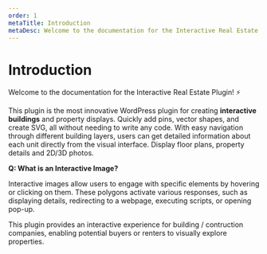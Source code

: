 ```yaml
---
order: 1
metaTitle: Introduction
metaDesc: Welcome to the documentation for the Interactive Real Estate Plugin! ⚡ This plugin is the most innovative WordPress plugin for creating interactive buildings
---
```


# Introduction

Welcome to the documentation for the Interactive Real Estate Plugin! ⚡

This plugin is the most innovative WordPress plugin for creating **interactive buildings** and property displays. Quickly add pins, vector shapes, and create SVG, all without needing to write any code. With easy navigation through different building layers, users can get detailed information about each unit directly from the visual interface. Display floor plans, property details and 2D/3D photos.

**Q: What is an Interactive Image?**

Interactive images allow users to engage with specific elements by hovering or clicking on them. These polygons activate various responses, such as displaying details, redirecting to a webpage, executing scripts, or opening pop-up.

This plugin provides an interactive experience for building / contruction companies, enabling potential buyers or renters to visually explore properties.
